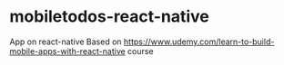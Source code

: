 # mobiletodos-react-native

App on react-native
Based on https://www.udemy.com/learn-to-build-mobile-apps-with-react-native course
